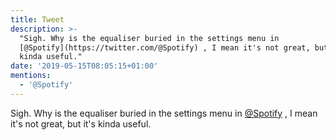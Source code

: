 ```yaml
---
title: Tweet
description: >-
  "Sigh. Why is the equaliser buried in the settings menu in
  [@Spotify](https://twitter.com/@Spotify) , I mean it's not great, but it's
  kinda useful."
date: '2019-05-15T08:05:15+01:00'
mentions:
  - '@Spotify'
---
```

Sigh. Why is the equaliser buried in the settings menu in [@Spotify](https://twitter.com/@Spotify) , I mean it's not great, but it's kinda useful.
